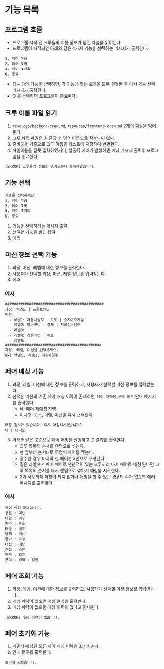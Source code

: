 # 기능 목록

## 프로그램 흐름
- 프로그램 시작 전 크루들의 이름 정보가 담긴 파일을 읽어온다.
- 프로그램이 시작되면 아래와 같은 4가지 기능을 선택하는 메시지가 출력된다.
``` 
1. 페어 매칭
2. 페어 조회
3. 페어 초기화
Q. 종료
```
- (1 ~ 3)의 기능을 선택하면, 각 기능에 맞는 로직을 모두 실행한 후 다시 기능 선택 메시지가 출력된다.
- Q 를 선택하면 프로그램이 종료된다.


## 크루 이름 파일 읽기
1. `resouces/backend-crew.md`, `resouces/frontend-crew.md` 2개의 파일을 읽어온다.
2. 크루 이름 파일은 한 줄당 한 명의 이름으로 작성되어 있다.
3. 줄바꿈을 기준으로 크루 이름을 리스트에 저장하여 반환한다.
4. 파일이름을 잘못 입력하였거나, 입출력 에러가 발생하면 에러 메시지 출력후 프로그램을 종료한다.
```
[ERROR] 크루들의 정보를 읽어오는데 실패하였습니다.
```

## 기능 선택
``` 
기능을 선택하세요.
1. 페어 매칭
2. 페어 조회
3. 페어 초기화
Q. 종료
```
1. 기능을 선택하라는 메시지 출력
2. 선택한 기능을 받는 입력
3. 에러

## 미션 정보 선택 기능
1. 과정, 미션, 레벨에 대한 정보를 출력한다.
2. 사용자가 선택할 과정, 미션, 레벨 정보를 입력받는다.
3. 에러

### 예시
```
#############################################
과정: 백엔드 | 프론트엔드
미션:
  - 레벨1: 자동차경주 | 로또 | 숫자야구게임
  - 레벨2: 장바구니 | 결제 | 지하철노선도
  - 레벨3: 
  - 레벨4: 성능개선 | 배포
  - 레벨5: 
############################################
과정, 레벨, 미션을 선택하세요.
ex) 백엔드, 레벨1, 자동차경주
```


## 페어 매칭 기능
1. 과정, 레벨, 미션에 대한 정보를 출력하고, 사용자가 선택할 미션 정보를 입력받는다.
2. 선택한 미션의 기존 페어 매칭 이력이 존재하면, `페어 재매칭 선택 여부` 안내 메시지를 출력한다.
   - 네: 페어 재매칭 진행
   - 아니오: 코스, 레벨, 미션을 다시 선택한다.
```
매칭 정보가 있습니다. 다시 매칭하시겠습니까?
네 | 아니오
```
3. 아래와 같은 조건으로 페어 매칭을 진행하고 그 결과를 출력한다.
   - 크루 목록의 순서를 랜덤으로 섞는다.
   - 맨 앞부터 순서대로 두명씩 페어를 맺는다.
   - 홀수인 경우 마지막 한 페어는 3인으로 구성된다.
   - 같은 레벨에서 이미 페어로 만난적이 있는 크루끼리 다시 페어로 매칭 된다면 크루 목록의 순서를 다시 랜덤으로 섞어서 매칭을 시도한다.
   - 3회 시도까지 매칭이 되지 않거나 매칭을 할 수 있는 경우의 수가 없으면 에러 메시지를 출력한다.

### 예시
```
페어 매칭 결과입니다.
용팔 : 대만
대협 : 덕규
치수 : 준호
태웅 : 백호
달재 : 태산
한나 : 수겸
태섭 : 대남
준섭 : 소연
현준 : 호열
구식 : 경태 : 길동
```

## 페어 조회 기능
1. 과정, 레벨, 미션에 대한 정보를 출력하고, 사용자가 선택할 미션 정보를 입력받는다.
2. 매칭 이력이 있으면 매칭 결과를 출력한다.
3. 매칭 이력이 없으면 매칭 이력이 없다고 안내한다.
```
[ERROR] 매칭 이력이 없습니다.
```


## 페어 초기화 기능
1. 기존에 매칭된 모든 페어 매칭 이력을 초기화한다.
2. 안내 문구를 출력한다.
```
초기화 되었습니다.
```
